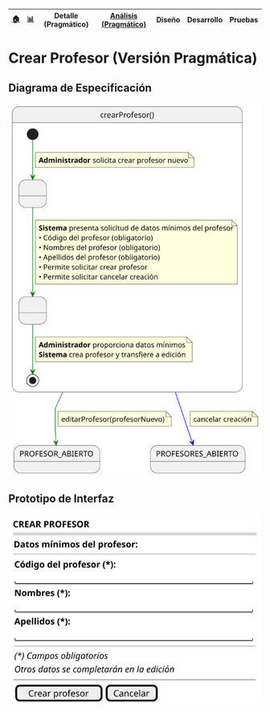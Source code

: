 <div align=right>
 
|[🏠️](../../../README.md)|[ 📊](https://raw.githubusercontent.com/mmasias/pySigHor/main/images/RUP/99-seguimiento/diagrama-contexto-administrador.svg)|**Detalle (Pragmático)**|[Análisis (Pragmático)](../../../01-analisis/casos-uso/crearProfesor/README.md)|Diseño|Desarrollo|Pruebas|
|-|-|-|-|-|-|-|

</div>

# Crear Profesor (Versión Pragmática)

## Diagrama de Especificación

<div align=center>

![crearProfesor](/images/RUP/00-casos-uso/02-detalle/crearProfesor/crearProfesor.svg)

</div>

## Prototipo de Interfaz

<div align=center>

![crearProfesor-wireframe](/images/RUP/00-casos-uso/02-detalle/crearProfesor/crearProfesor-wireframe.svg)

</div>
